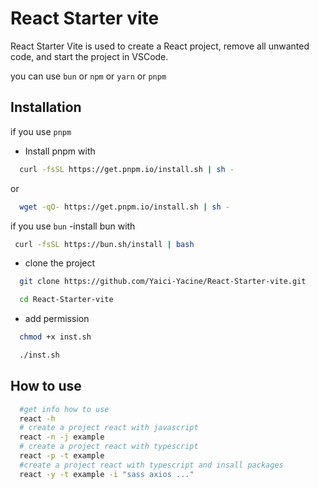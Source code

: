 
# React Starter vite 
React Starter Vite is used to create a React project, remove all unwanted code, and start the project in VSCode.

you can use `bun` or `npm` or `yarn` or `pnpm`


## Installation

if you use `pnpm`

 - Install pnpm with 
```bash
  curl -fsSL https://get.pnpm.io/install.sh | sh -
```
or
```bash
  wget -qO- https://get.pnpm.io/install.sh | sh -
```
if you use `bun`
 -install bun with
 ```bash
  curl -fsSL https://bun.sh/install | bash 
 ```

 - clone the project
```bash
  git clone https://github.com/Yaici-Yacine/React-Starter-vite.git
```

```bash
  cd React-Starter-vite
```
 - add permission
```bash
  chmod +x inst.sh 
```
```bash
  ./inst.sh 
```

## How to use
```bash
  #get info how to use
  react -h 
  # create a project react with javascript
  react -n -j example
  # create a project react with typescript
  react -p -t example
  #create a project react with typescript and insall packages
  react -y -t example -i "sass axios ..."
```
